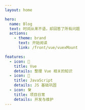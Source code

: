 ```yaml
---
layout: home

hero:
  name: Blog
  text: 时间从来不语，却回答了所有问题
  actions:
    - theme: brand
      text: 开始阅读
      link: /front/vue/vuexMount

features:
  - icon: 🧐
    title: Vue
    details: 整理 Vue 相关的知识
  - icon: 🌟
    title: JavaScript
    details: JS 基础巩固
  - icon: 🛠️
    title: 项目日常
    details: 开发与维护
---
```

